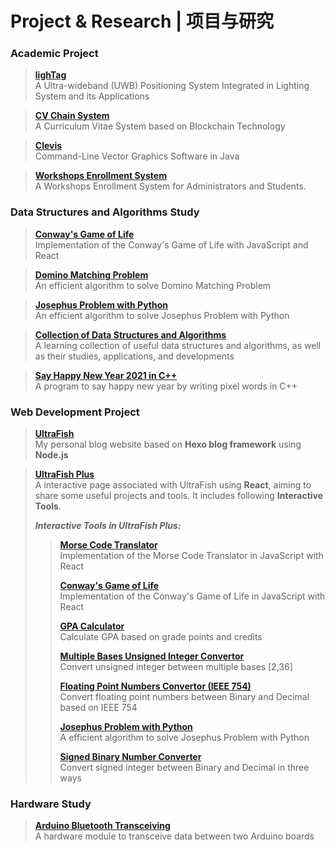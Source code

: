 # Project & Research | 项目与研究

### Academic Project
> [**lighTag**](/lightag.md)  
> A Ultra-wideband (UWB) Positioning System Integrated in Lighting System and its Applications

> [**CV Chain System**](/cvchain.md)  
> A Curriculum Vitae System based on Blockchain Technology

> [**Clevis**](/clevis.md)  
> Command-Line Vector Graphics Software in Java

> [**Workshops Enrollment System**](/workshop-enroll.md)  
> A Workshops Enrollment System for Administrators and Students. 

### Data Structures and Algorithms Study
> [**Conway's Game of Life**](/game-of-life.md)  
> Implementation of the Conway's Game of Life with JavaScript and React

> [**Domino Matching Problem**](/domino-matching.md)  
> An efficient algorithm to solve Domino Matching Problem

> [**Josephus Problem with Python**](/josephus-problem.md)  
> An efficient algorithm to solve Josephus Problem with Python

> [**Collection of Data Structures and Algorithms**](https://github.com/zhangwengyu999/Data_Structure_and_Algorithm.git)  
> A learning collection of useful data structures and algorithms, as well as their studies, applications, and developments  

> [**Say Happy New Year 2021 in C++**](/hny-cpp.md)  
> A program to say happy new year by writing pixel words in C++


### Web Development Project
> [**UltraFish**](/ultrafish.md)  
> My personal blog website based on **Hexo blog framework** using **Node.js**

> [**UltraFish Plus**](/ultrafish-plus.md)  
> A interactive page associated with UltraFish using **React**, aiming to share some useful projects and tools. It includes following **Interactive Tools**.
> 
> ***Interactive Tools in UltraFish Plus:***
> > [**Morse Code Translator**](/ultrafish-plus.md?id=morse-code-translator)  
> > Implementation of the Morse Code Translator in JavaScript with React
> >
> > [**Conway's Game of Life**](/ultrafish-plus.md?id=conway39s-game-of-life)  
> > Implementation of the Conway's Game of Life in JavaScript with React
> >
>> [**GPA Calculator**](/ultrafish-plus.md?id=gpa-calculator)  
>> Calculate GPA based on grade points and credits  
>>
>> [**Multiple Bases Unsigned Integer Convertor**](/ultrafish-plus.md?id=multiple-bases-unsigned-integer-convertor)  
>> Convert unsigned integer between multiple bases [2,36]  
>>
>> [**Floating Point Numbers Convertor (IEEE 754)**](/ultrafish-plus.md?id=floating-point-numbers-convertor-ieee-754)   
>> Convert floating point numbers between Binary and Decimal based on IEEE 754  
>>
>> [**Josephus Problem with Python**](/ultrafish-plus.md?id=josephus-problem-with-python)  
>>A efficient algorithm to solve Josephus Problem with Python
>>
>> [**Signed Binary Number Converter**](/ultrafish-plus.md?id=signed-binary-number-converter)  
>> Convert signed integer between Binary and Decimal in three ways

### Hardware Study
> [**Arduino Bluetooth Transceiving**](/arduino-bluetooth-transceiving.md)  
> A hardware module to transceive data between two Arduino boards